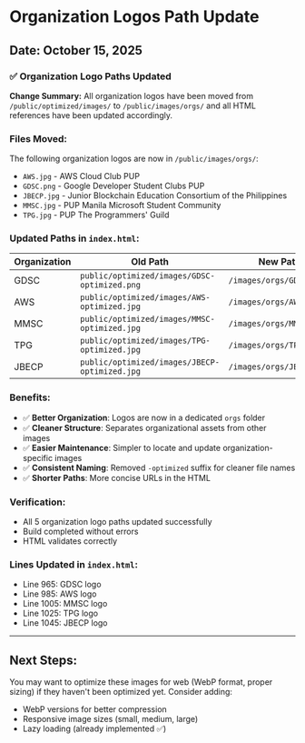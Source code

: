 # Organization Logos Path Update

## Date: October 15, 2025

### ✅ Organization Logo Paths Updated

**Change Summary:**
All organization logos have been moved from `/public/optimized/images/` to `/public/images/orgs/` and all HTML references have been updated accordingly.

### Files Moved:
The following organization logos are now in `/public/images/orgs/`:
- `AWS.jpg` - AWS Cloud Club PUP
- `GDSC.png` - Google Developer Student Clubs PUP
- `JBECP.jpg` - Junior Blockchain Education Consortium of the Philippines
- `MMSC.jpg` - PUP Manila Microsoft Student Community
- `TPG.jpg` - PUP The Programmers' Guild

### Updated Paths in `index.html`:

| Organization | Old Path | New Path |
|--------------|----------|----------|
| GDSC | `public/optimized/images/GDSC-optimized.png` | `/images/orgs/GDSC.png` |
| AWS | `public/optimized/images/AWS-optimized.jpg` | `/images/orgs/AWS.jpg` |
| MMSC | `public/optimized/images/MMSC-optimized.jpg` | `/images/orgs/MMSC.jpg` |
| TPG | `public/optimized/images/TPG-optimized.jpg` | `/images/orgs/TPG.jpg` |
| JBECP | `public/optimized/images/JBECP-optimized.jpg` | `/images/orgs/JBECP.jpg` |

### Benefits:
- ✅ **Better Organization**: Logos are now in a dedicated `orgs` folder
- ✅ **Cleaner Structure**: Separates organizational assets from other images
- ✅ **Easier Maintenance**: Simpler to locate and update organization-specific images
- ✅ **Consistent Naming**: Removed `-optimized` suffix for cleaner file names
- ✅ **Shorter Paths**: More concise URLs in the HTML

### Verification:
- All 5 organization logo paths updated successfully
- Build completed without errors
- HTML validates correctly

### Lines Updated in `index.html`:
- Line 965: GDSC logo
- Line 985: AWS logo
- Line 1005: MMSC logo
- Line 1025: TPG logo
- Line 1045: JBECP logo

---

## Next Steps:
You may want to optimize these images for web (WebP format, proper sizing) if they haven't been optimized yet. Consider adding:
- WebP versions for better compression
- Responsive image sizes (small, medium, large)
- Lazy loading (already implemented ✅)
